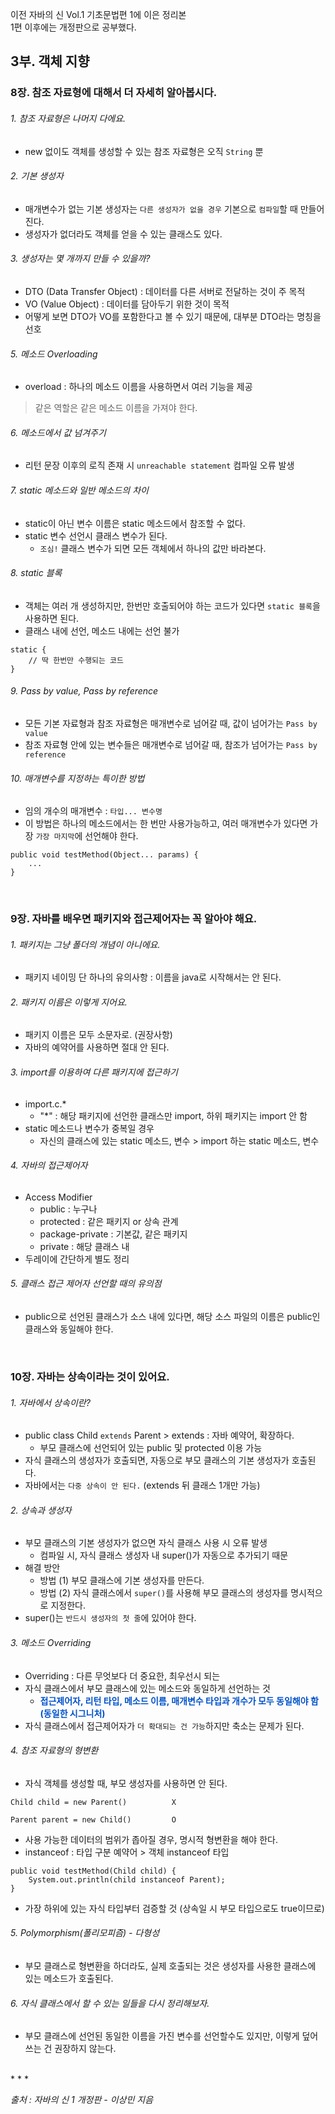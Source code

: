 이전 자바의 신 Vol.1 기초문법편 1에 이은 정리본  
1편 이후에는 개정판으로 공부했다.

## 3부. 객체 지향    

### 8장. 참조 자료형에 대해서 더 자세히 알아봅시다.  

###### 1. 참조 자료형은 나머지 다에요.  
- new 없이도 객체를 생성할 수 있는 참조 자료형은 오직 `String` 뿐  

###### 2. 기본 생성자  
- 매개변수가 없는 기본 생성자는 `다른 생성자가 없을 경우` 기본으로 `컴파일`할 때 만들어진다.  
- 생성자가 없더라도 객체를 얻을 수 있는 클래스도 있다.  

###### 3. 생성자는 몇 개까지 만들 수 있을까?  
- DTO (Data Transfer Object) : 데이터를 다른 서버로 전달하는 것이 주 목적  
- VO (Value Object) : 데이터를 담아두기 위한 것이 목적  
- 어떻게 보면 DTO가 VO를 포함한다고 볼 수 있기 때문에, 대부분 DTO라는 명칭을 선호  

###### 5. 메소드 Overloading  
- overload : 하나의 메소드 이름을 사용하면서 여러 기능을 제공  
> 같은 역할은 같은 메소드 이름을 가져야 한다.  

###### 6. 메소드에서 값 넘겨주기  
- 리턴 문장 이후의 로직 존재 시 `unreachable statement` 컴파일 오류 발생  

###### 7. static 메소드와 일반 메소드의 차이  
- static이 아닌 변수 이름은 static  메소드에서 참조할 수 없다.  
- static 변수 선언시 클래스 변수가 된다.  
    - `조심!` 클래스 변수가 되면 모든 객체에서 하나의 값만 바라본다.  

###### 8. static 블록  
- 객체는 여러 개 생성하지만, 한번만 호출되어야 하는 코드가 있다면 `static 블록`을 사용하면 된다.  
- 클래스 내에 선언, 메소드 내에는 선언 불가  
```
static {
    // 딱 한번만 수행되는 코드
}
```

###### 9. Pass by value, Pass by reference  
- 모든 기본 자료형과 참조 자료형은 매개변수로 넘어갈 때, 값이 넘어가는 `Pass by value`  
- 참조 자료형 안에 있는 변수들은 매개변수로 넘어갈 때, 참조가 넘어가는 `Pass by reference`  

###### 10. 매개변수를 지정하는 특이한 방법  
- 임의 개수의 매개변수 : `타입... 변수명`  
- 이 방법은 하나의 메소드에서는 한 번만 사용가능하고, 여러 매개변수가 있다면 가장 `가장 마지막`에 선언해야 한다.  
```
public void testMethod(Object... params) {
    ...
}
```

<br>

### 9장. 자바를 배우면 패키지와 접근제어자는 꼭 알아야 해요.  

###### 1. 패키지는 그냥 폴더의 개념이 아니에요.  
- 패키지 네이밍 단 하나의 유의사항 : 이름을 java로 시작해서는 안 된다.  

###### 2. 패키지 이름은 이렇게 지어요.  
- 패키지 이름은 모두 소문자로. (권장사항)  
- 자바의 예약어를 사용하면 절대 안 된다.  

###### 3. import를 이용하여 다른 패키지에 접근하기  
- import.c.*  
    - "*" : 해당 패키지에 선언한 클래스만 import, 하위 패키지는 import 안 함  
- static 메소드나 변수가 중복일 경우  
    - 자신의 클래스에 있는 static 메소드, 변수 > import 하는 static 메소드, 변수  

###### 4. 자바의 접근제어자  
- Access Modifier  
    - public : 누구나  
    - protected : 같은 패키지 or 상속 관계  
    - package-private : 기본값, 같은 패키지  
    - private : 해당 클래스 내  
- 두레이에 간단하게 별도 정리  

###### 5. 클래스 접근 제어자 선언할 때의 유의점  
- public으로 선언된 클래스가 소스 내에 있다면, 해당 소스 파일의 이름은 public인 클래스와 동일해야 한다.  
<br>

### 10장. 자바는 상속이라는 것이 있어요.  

###### 1. 자바에서 상속이란?  
- public class Child `extends` Parent > extends : 자바 예약어, 확장하다.  
    - 부모 클래스에 선언되어 있는 public 및 protected 이용 가능  
- 자식 클래스의 생성자가 호출되면, 자동으로 부모 클래스의 기본 생성자가 호출된다.  
- 자바에서는 `다중 상속이 안 된다.` (extends 뒤 클래스 1개만 가능)  

###### 2. 상속과 생성자  
- 부모 클래스의 기본 생성자가 없으면 자식 클래스 사용 시 오류 발생  
    - 컴파일 시, 자식 클래스 생성자 내 super()가 자동으로 추가되기 때문  
- 해결 방안  
    - 방법 (1) 부모 클래스에 기본 생성자를 만든다.  
    - 방법 (2) 자식 클래스에서 `super()`를 사용해 부모 클래스의 생성자를 명시적으로 지정한다.  
- super()는 `반드시 생성자의 첫 줄`에 있어야 한다.  

###### 3. 메소드 Overriding  
- Overriding : 다른 무엇보다 더 중요한, 최우선시 되는  
- 자식 클래스에서 부모 클래스에 있는 메소드와 동일하게 선언하는 것  
    - <span style="color:#0052cc">**접근제어자, 리턴 타입, 메소드 이름, 매개변수 타입과 개수가 모두 동일해야 함 (동일한 시그니처)**</span>  
- 자식 클래스에서 접근제어자가 `더 확대되는 건 가능`하지만 축소는 문제가 된다.  

###### 4. 참조 자료형의 형변환  
- 자식 객체를 생성할 때, 부모 생성자를 사용하면 안 된다.  
```
Child child = new Parent()          X

Parent parent = new Child()         O
```
- 사용 가능한 데이터의 범위가 좁아질 경우, 명시적 형변환을 해야 한다.  
- instanceof : 타입 구분 예약어 > 객체 instanceof 타입  
```
public void testMethod(Child child) {
    System.out.println(child instanceof Parent);
}
```

- 가장 하위에 있는 자식 타입부터 검증할 것 (상속일 시 부모 타입으로도 true이므로)  

###### 5. Polymorphism(폴리모피즘) - 다형성  
- 부모 클래스로 형변환을 하더라도, 실제 호출되는 것은 생성자를 사용한 클래스에 있는 메소드가 호출된다.  

###### 6. 자식 클래스에서 할 수 있는 일들을 다시 정리해보자.  
- 부모 클래스에 선언된 동일한 이름을 가진 변수를 선언할수도 있지만, 이렇게 덮어쓰는 건 권장하지 않는다.  

<br>
* * *  

*출처 : 자바의 신 1 개정판 - 이상민 지음*
